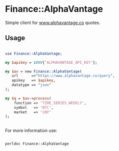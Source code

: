 # Finance::AlphaVantage

Simple client for www.alphavantage.co quotes.

## Usage

```perl

use Finance::AlphaVantage;

my $apikey = $ENV{'ALPHAVANTAGE_API_KEY'};

my $av = new Finance::AlphaVantage(
   url      =>"https://www.alphavantage.co/query",
   apikey   => $apikey,
   datatype => "json"
);

my $q = $av->process(
    function => 'TIME_SERIES_WEEKLY',
    symbol   => 'BTC',
    market   => 'CNY'
);
  
```
For more information use:


```shell

perldoc Finance::AlphaVantage

```

